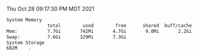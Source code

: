 Thu Oct 28 09:17:30 PM MDT 2021
```bash
System Memory
               total        used        free      shared  buff/cache   available
Mem:           7.7Gi       742Mi       4.7Gi       9.0Mi       2.2Gi       6.6Gi
Swap:          7.6Gi       329Mi       7.3Gi
System Storage
682M	.
```
```bash
